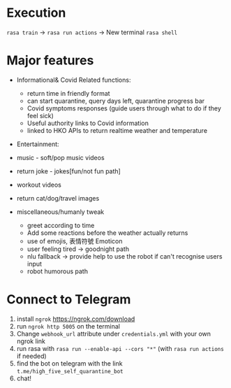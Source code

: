 # Execution

`rasa train` -> `rasa run actions` -> New terminal `rasa shell`
# Major features
- Informational& Covid Related functions:
  - return time in friendly format
  - can start quarantine, query days left, quarantine progress bar
  - Covid symptoms responses (guide users through what to do if they feel sick)
  - Useful authority links to Covid information
  - linked to HKO APIs to return realtime weather and temperature
  
 - Entertainment:
  - music - soft/pop music videos
  - return joke - jokes[fun/not fun path]
  - workout videos
  - return cat/dog/travel images

- miscellaneous/humanly tweak
  - greet according to time
  - Add some reactions before the weather actually returns
  - use of emojis, 表情符號 Emoticon
  - user feeling tired -> goodnight path
  - nlu fallback -> provide help to use the robot if can't recognise users input
  - robot humorous path


# Connect to Telegram

1. install `ngrok` https://ngrok.com/download
2. run `ngrok http 5005` on the terminal
3. Change `webhook_url` attribute under `credentials.yml` with your own ngrok link
4. run rasa with `rasa run --enable-api --cors "*"` (with `rasa run actions` if needed)
5. find the bot on telegram with the link `t.me/high_five_self_quarantine_bot`
6. chat!
